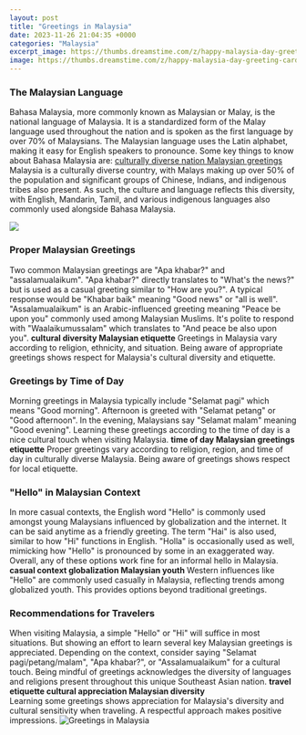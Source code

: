 ```yaml
---
layout: post
title: "Greetings in Malaysia"
date: 2023-11-26 21:04:35 +0000
categories: "Malaysia"
excerpt_image: https://thumbs.dreamstime.com/z/happy-malaysia-day-greeting-card-banner-vector-illustration-malaysian-national-th-september-background-elements-flag-156165317.jpg
image: https://thumbs.dreamstime.com/z/happy-malaysia-day-greeting-card-banner-vector-illustration-malaysian-national-th-september-background-elements-flag-156165317.jpg
---
```


### The Malaysian Language
Bahasa Malaysia, more commonly known as Malaysian or Malay, is the national language of Malaysia. It is a standardized form of the Malay language used throughout the nation and is spoken as the first language by over 70% of Malaysians. The Malaysian language uses the Latin alphabet, making it easy for English speakers to pronounce. Some key things to know about Bahasa Malaysia are:
[culturally diverse nation Malaysian greetings](https://yt.io.vn/collection/ager) 
Malaysia is a culturally diverse country, with Malays making up over 50% of the population and significant groups of Chinese, Indians, and indigenous tribes also present. As such, the culture and language reflects this diversity, with English, Mandarin, Tamil, and various indigenous languages also commonly used alongside Bahasa Malaysia.

![](https://ling-app.com/wp-content/uploads/2023/01/basic-greetings-in-malay-malaysian-culture-ling-app.jpg)
### Proper Malaysian Greetings
Two common Malaysian greetings are "Apa khabar?" and "assalamualaikum". "Apa khabar?" directly translates to "What's the news?" but is used as a casual greeting similar to "How are you?". A typical response would be "Khabar baik" meaning "Good news" or "all is well". 
"Assalamualaikum" is an Arabic-influenced greeting meaning "Peace be upon you" commonly used among Malaysian Muslims. It's polite to respond with "Waalaikumussalam" which translates to "And peace be also upon you".
**cultural diversity Malaysian etiquette**
Greetings in Malaysia vary according to religion, ethnicity, and situation. Being aware of appropriate greetings shows respect for Malaysia's cultural diversity and etiquette.
### Greetings by Time of Day
Morning greetings in Malaysia typically include "Selamat pagi" which means "Good morning". Afternoon is greeted with "Selamat petang" or "Good afternoon". In the evening, Malaysians say "Selamat malam" meaning "Good evening". Learning these greetings according to the time of day is a nice cultural touch when visiting Malaysia. 
**time of day Malaysian greetings etiquette**
Proper greetings vary according to religion, region, and time of day in culturally diverse Malaysia. Being aware of greetings shows respect for local etiquette.
### "Hello" in Malaysian Context
In more casual contexts, the English word "Hello" is commonly used amongst young Malaysians influenced by globalization and the internet. It can be said anytime as a friendly greeting. 
The term "Hai" is also used, similar to how "Hi" functions in English. "Holla" is occasionally used as well, mimicking how "Hello" is pronounced by some in an exaggerated way. Overall, any of these options work fine for an informal hello in Malaysia.
**casual context globalization Malaysian youth**
Western influences like "Hello" are commonly used casually in Malaysia, reflecting trends among globalized youth. This provides options beyond traditional greetings.
### Recommendations for Travelers
When visiting Malaysia, a simple "Hello" or "Hi" will suffice in most situations. But showing an effort to learn several key Malaysian greetings is appreciated. Depending on the context, consider saying "Selamat pagi/petang/malam", "Apa khabar?", or "Assalamualaikum" for a cultural touch. Being mindful of greetings acknowledges the diversity of languages and religions present throughout this unique Southeast Asian nation.
**travel etiquette cultural appreciation Malaysian diversity**  
Learning some greetings shows appreciation for Malaysia's diversity and cultural sensitivity when traveling. A respectful approach makes positive impressions.
![Greetings in Malaysia](https://thumbs.dreamstime.com/z/happy-malaysia-day-greeting-card-banner-vector-illustration-malaysian-national-th-september-background-elements-flag-156165317.jpg)